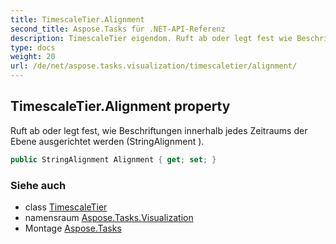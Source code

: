 ```yaml
---
title: TimescaleTier.Alignment
second_title: Aspose.Tasks für .NET-API-Referenz
description: TimescaleTier eigendom. Ruft ab oder legt fest wie Beschriftungen innerhalb jedes Zeitraums der Ebene ausgerichtet werden StringAlignment .
type: docs
weight: 20
url: /de/net/aspose.tasks.visualization/timescaletier/alignment/
---
```

## TimescaleTier.Alignment property

Ruft ab oder legt fest, wie Beschriftungen innerhalb jedes Zeitraums der Ebene ausgerichtet werden (StringAlignment ).

```csharp
public StringAlignment Alignment { get; set; }
```

### Siehe auch

* class [TimescaleTier](../)
* namensraum [Aspose.Tasks.Visualization](../../timescaletier/)
* Montage [Aspose.Tasks](../../../)


